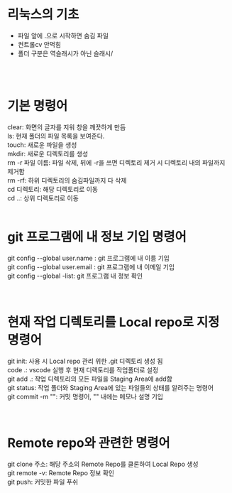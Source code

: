 # 리눅스의 기초
* 파일 앞에 .으로 시작하면 숨김 파일
* 컨트롤cv 안먹힘
* 폴더 구분은 역슬래시가 아닌 슬래시/
<br>
<br>

# 기본 명령어
clear: 화면의 글자를 지워 창을 깨끗하게 만듬 <br>
ls: 현재 폴더의 파일 목록을 보여준다.  <br>
touch: 새로운 파일을 생성 <br>
mkdir: 새로운 디렉토리를 생성 <br>
rm -r 파일 이름: 파일 삭제, 뒤에 -r을 쓰면 디렉토리 제거 시 디렉토리 내의 파일까지 제거함 <br>
rm -rf: 하위 디렉토리의 숨김파일까지 다 삭제 <br>
cd 디렉토리: 해당 디렉토리로 이동 <br>
cd ..: 상위 디렉토리로 이동
<br>
<br>

# git 프로그램에 내 정보 기입 명령어
git config --global user.name : git 프로그램에 내 이름 기입 <br>
git config --global user.email : git 프로그램에 내 이메일 기입 <br>
git config --global -list: git 프로그램 내 정보 확인 <br>
<br><br>
# 현재 작업 디렉토리를 Local repo로 지정 명령어
git init: 사용 시 Local repo 관리 위한 .git 디렉토리 생성 됨 <br>
code .: vscode 실행 후 현재 디렉토리를 작업폴더로 설정 <br>
git add .: 작업 디렉토리의 모든 파일을 Staging Area에 add함 <br> 
git status: 작업 폴더와 Staging Area에 있는 파일들의 상태를 알려주는 명령어 <br>
git commit -m "": 커밋 명령어, "" 내에는 메모나 설명 기입<br>
<br>
<br>
# Remote repo와 관련한 명령어
git clone 주소: 해당 주소의 Remote Repo를 클론하여 Local Repo 생성 <br>
git remote -v: Remote Repo 정보 확인<br>
git push: 커밋한 파일 푸쉬 <br>

